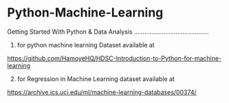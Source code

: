# Python-Machine-Learning


Getting Started With Python & Data Analysis
...........................................


1. for python machine learning Dataset available at

https://github.com/HamoyeHQ/HDSC-Introduction-to-Python-for-machine-learning

2. for Regression in Machine Learning dataset available at

https://archive.ics.uci.edu/ml/machine-learning-databases/00374/

